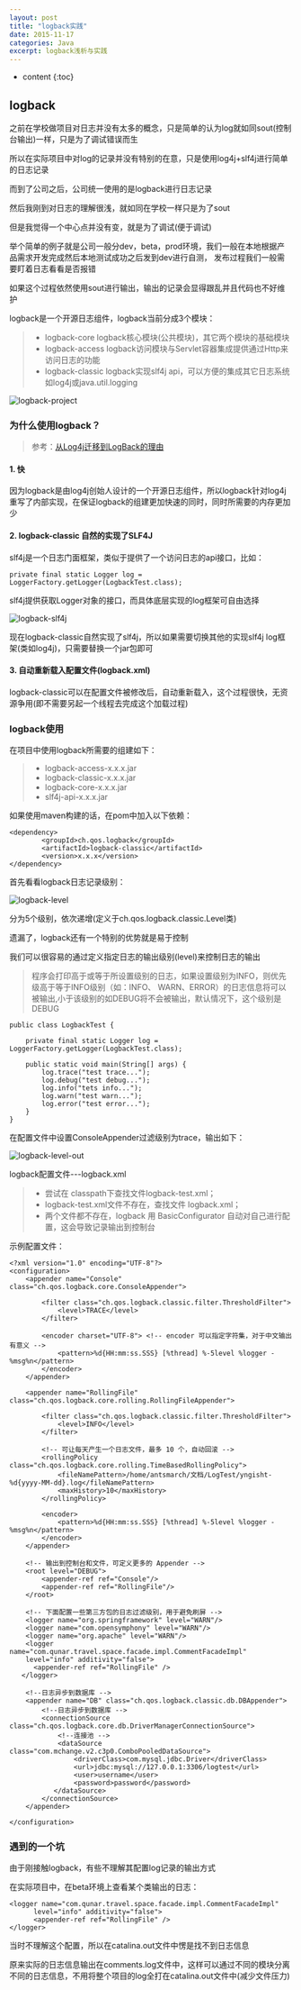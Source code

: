 ```yaml
---
layout: post
title: "logback实践"
date: 2015-11-17
categories: Java
excerpt: logback浅析与实践
---
```


* content
{:toc}

## logback

之前在学校做项目对日志并没有太多的概念，只是简单的认为log就如同sout(控制台输出)一样，只是为了调试错误而生

所以在实际项目中对log的记录并没有特别的在意，只是使用log4j+slf4j进行简单的日志记录

而到了公司之后，公司统一使用的是logback进行日志记录

然后我刚到对日志的理解很浅，就如同在学校一样只是为了sout

但是我觉得一个中心点并没有变，就是为了调试(便于调试)

举个简单的例子就是公司一般分dev，beta，prod环境，我们一般在本地根据产品需求开发完成然后本地测试成功之后发到dev进行自测， 发布过程我们一般需要盯着日志看看是否报错

如果这个过程依然使用sout进行输出，输出的记录会显得跟乱并且代码也不好维护

logback是一个开源日志组件，logback当前分成3个模块：

> * logback-core    logback核心模块(公共模块)，其它两个模块的基础模块
> * logback-access    logback访问模块与Servlet容器集成提供通过Http来访问日志的功能
> * logback-classic    logback实现slf4j api，可以方便的集成其它日志系统如log4j或java.util.logging

![logback-project](http://xiaohuishu.net/static/post_image/logback-project.png)

### 为什么使用logback？

> 参考：[从Log4j迁移到LogBack的理由](http://www.oschina.net/translate/reasons-to-prefer-logbak-over-log4j)

#### 1. 快

因为logback是由log4j创始人设计的一个开源日志组件，所以logback针对log4j重写了内部实现，在保证logback的组建更加快速的同时，同时所需要的内存更加少

#### 2. logback-classic 自然的实现了SLF4J

slf4j是一个日志门面框架，类似于提供了一个访问日志的api接口，比如：

    private final static Logger log = LoggerFactory.getLogger(LogbackTest.class);
    
slf4j提供获取Logger对象的接口，而具体底层实现的log框架可自由选择

![logback-slf4j](http://xiaohuishu.net/static/post_image/logback-slf4j.png)

现在logback-classic自然实现了slf4j，所以如果需要切换其他的实现slf4j log框架(类如log4j)，只需要替换一个jar包即可

#### 3. 自动重新载入配置文件(logback.xml)

logback-classic可以在配置文件被修改后，自动重新载入，这个过程很快，无资源争用(即不需要另起一个线程去完成这个加载过程)

### logback使用

在项目中使用logback所需要的组建如下：

> * logback-access-x.x.x.jar
> * logback-classic-x.x.x.jar
> * logback-core-x.x.x.jar
> * slf4j-api-x.x.x.jar

如果使用maven构建的话，在pom中加入以下依赖：

    <dependency>
			<groupId>ch.qos.logback</groupId>
			<artifactId>logback-classic</artifactId>
			<version>x.x.x</version>
	</dependency>
	
首先看看logback日志记录级别：

![logback-level](http://xiaohuishu.net/static/post_image/logback-level.png)

分为5个级别，依次递增(定义于ch.qos.logback.classic.Level类)

遗漏了，logback还有一个特别的优势就是易于控制

我们可以很容易的通过定义指定日志的输出级别(level)来控制日志的输出

> 程序会打印高于或等于所设置级别的日志，如果设置级别为INFO，则优先级高于等于INFO级别（如：INFO、 WARN、ERROR）的日志信息将可以被输出,小于该级别的如DEBUG将不会被输出，默认情况下，这个级别是DEBUG

    public class LogbackTest {

        private final static Logger log = LoggerFactory.getLogger(LogbackTest.class);
        
        public static void main(String[] args) {
            log.trace("test trace...");
            log.debug("test debug...");
            log.info("tets info...");
            log.warn("test warn...");
            log.error("test error...");
        }
    }

在配置文件中设置ConsoleAppender过滤级别为trace，输出如下：

![logback-level-out](http://xiaohuishu.net/static/post_image/logback-level-out.png)
	
logback配置文件---logback.xml

> * 尝试在 classpath下查找文件logback-test.xml；
> * logback-test.xml文件不存在，查找文件 logback.xml；
> * 两个文件都不存在，logback 用 BasicConfigurator 自动对自己进行配置，这会导致记录输出到控制台

示例配置文件：

    <?xml version="1.0" encoding="UTF-8"?>
    <configuration>
        <appender name="Console" class="ch.qos.logback.core.ConsoleAppender">

            <filter class="ch.qos.logback.classic.filter.ThresholdFilter">
                <level>TRACE</level>
            </filter>

            <encoder charset="UTF-8"> <!-- encoder 可以指定字符集，对于中文输出有意义 -->
                <pattern>%d{HH:mm:ss.SSS} [%thread] %-5level %logger - %msg%n</pattern>
            </encoder>
        </appender>

        <appender name="RollingFile" class="ch.qos.logback.core.rolling.RollingFileAppender">

            <filter class="ch.qos.logback.classic.filter.ThresholdFilter">
                <level>INFO</level>
            </filter>

            <!-- 可让每天产生一个日志文件，最多 10 个，自动回滚 -->
            <rollingPolicy class="ch.qos.logback.core.rolling.TimeBasedRollingPolicy">
                <fileNamePattern>/home/antsmarch/文档/LogTest/yngisht-%d{yyyy-MM-dd}.log</fileNamePattern>
                <maxHistory>10</maxHistory>
            </rollingPolicy>

            <encoder>
                <pattern>%d{HH:mm:ss.SSS} [%thread] %-5level %logger - %msg%n</pattern>
            </encoder>
        </appender>

        <!-- 输出到控制台和文件，可定义更多的 Appender -->
        <root level="DEBUG">
            <appender-ref ref="Console"/>
            <appender-ref ref="RollingFile"/>
        </root>

        <!-- 下面配置一些第三方包的日志过滤级别，用于避免刷屏 -->
        <logger name="org.springframework" level="WARN"/>
        <logger name="com.opensymphony" level="WARN"/>
        <logger name="org.apache" level="WARN"/>
        <logger name="com.qunar.travel.space.facade.impl.CommentFacadeImpl"
		level="info" additivity="false">
		  <appender-ref ref="RollingFile" />
	   </logger>

        <!--日志异步到数据库 -->
        <appender name="DB" class="ch.qos.logback.classic.db.DBAppender">
            <!--日志异步到数据库 -->
            <connectionSource class="ch.qos.logback.core.db.DriverManagerConnectionSource">
                <!--连接池 -->
                <dataSource class="com.mchange.v2.c3p0.ComboPooledDataSource">
                    <driverClass>com.mysql.jdbc.Driver</driverClass>
                    <url>jdbc:mysql://127.0.0.1:3306/logtest</url>
                    <user>username</user>
                    <password>password</password>
               </dataSource>
            </connectionSource>
        </appender>

    </configuration>
    
### 遇到的一个坑

由于刚接触logback，有些不理解其配置log记录的输出方式

在实际项目中，在beta环境上查看某个类输出的日志：

    <logger name="com.qunar.travel.space.facade.impl.CommentFacadeImpl"
		  level="info" additivity="false">
		  <appender-ref ref="RollingFile" />
    </logger>
    
当时不理解这个配置，所以在catalina.out文件中愣是找不到日志信息

原来实际的日志信息输出在comments.log文件中，这样可以通过不同的模块分离不同的日志信息，不用将整个项目的log全打在catalina.out文件中(减少文件压力)
